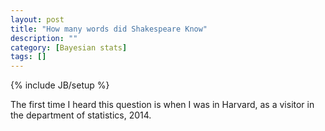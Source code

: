 ```yaml
---
layout: post
title: "How many words did Shakespeare Know"
description: ""
category: [Bayesian stats]
tags: []
---
```

{% include JB/setup %}

The first time I heard this question is when I was in Harvard, as a visitor in the department of statistics, 2014. 
